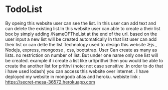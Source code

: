 # TodoList
By opeing this website user can see the list. In this user can add text and can delete the existing list.In this website user can able to create a their list box  by simply adding /NameOFTheList at the end of the url. based on the user input a new list will be created automatically In that list user can add their list or can delte the list 
 Technology used  to design this website :Ejs ,
                                          Nodejs,
                                          express,
                                          mongoose ,
                                          css,
                                          bootstrap. 
      User Can create as many as lists. no restriction on number of list. But under one name only one list will be created. example if i create a list like url/prithvi then you would be able to create the another list for prithvi (note: not case sensitive .In order to do that i have used lodash)
      you can access this website over internet . I have deployed my website in mongodb atlas and heroku.
     webiste link : https://secret-mesa-36572.herokuapp.com
